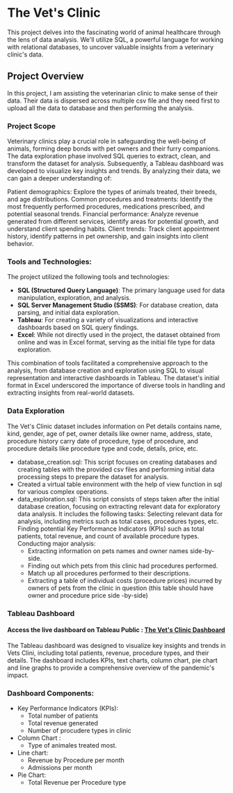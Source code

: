 # The Vet's Clinic
This project delves into the fascinating world of animal healthcare through the lens of data analysis. We'll utilize SQL, a powerful language for working with relational databases, to uncover valuable insights from a veterinary clinic's data.

## Project Overview
In this project, I am assisting the veterinarian clinic to make sense of their data. Their data is dispersed across multiple csv file and they need first to upload all the data to database and then performing the analysis.

### Project Scope
Veterinary clinics play a crucial role in safeguarding the well-being of animals, forming deep bonds with pet owners and their furry companions. The data exploration phase involved SQL queries to extract, clean, and transform the dataset for analysis. Subsequently, a Tableau dashboard was developed to visualize key insights and trends. By analyzing their data,   we can gain a deeper understanding of:

Patient demographics: Explore the types of animals treated, their breeds, and age distributions.
Common procedures and treatments: Identify the most frequently performed procedures, medications prescribed, and potential seasonal trends.
Financial performance: Analyze revenue generated from different services, identify areas for potential growth, and understand client spending habits.
Client trends: Track client appointment history, identify patterns in pet ownership, and gain insights into client behavior.

### Tools and Technologies:
The project utilized the following tools and technologies:
* __SQL (Structured Query Language)__: The primary language used for data manipulation, exploration, and analysis.
* __SQL Server Management Studio (SSMS)__: For database creation, data parsing, and initial data exploration.
* __Tableau__: For creating a variety of visualizations and interactive dashboards based on SQL query findings.
* __Excel__: While not directly used in the project, the dataset obtained from online and was in Excel format, serving as the initial file type for data exploration.

This combination of tools facilitated a comprehensive approach to the analysis, from database creation and exploration using SQL to visual representation and interactive dashboards in Tableau. The dataset's initial format in Excel underscored the importance of diverse tools in handling and extracting insights from real-world datasets.
### Data Exploration
The Vet's Clinic dataset includes information on Pet details contains name, kind, gender, age of pet, owner details like owner name, address, state, procedure history carry date of procedure, type of procedure, and procedure details like procedure type and code, details, price, etc.
* database_creation.sql: This script focuses on creating databases and creating tables with the provided csv files and performing initial data processing steps to prepare the dataset for analysis.
* Created a virtual table environment with the help of view function in sql for various complex operations.
* data_exploration.sql: This script consists of steps taken after the initial database creation, focusing on extracting relevant data for exploratory data analysis. It includes the following tasks:
Selecting relevant data for analysis, including metrics such as total cases, procedures types, etc.
Finding potential Key Performance Indicators (KPIs) such as total patients, total revenue, and count of available procedure types.
Conducting major analysis:
  - Extracting information on pets names and owner names side-by-side.
  - Finding out which pets from this clinic had procedures performed.
  - Match up all procedures performed to their descriptions.
  - Extracting a table of individual costs (procedure prices) incurred by owners of pets from the clinic in question (this table should have owner and procedure price side -by-side)

### Tableau Dashboard
#### Access the live dashboard on Tableau Public : [The Vet's Clinic Dashboard](https://public.tableau.com/app/profile/mohammed.fazil.c/viz/TheVetsClinic/Dashboard1?publish=yes)

The Tableau dashboard was designed to visualize key insights and trends in Vets Clini, including total patients, revenue, procedure types, and their details. The dashboard includes KPIs, text charts, column chart, pie chart and line graphs to provide a comprehensive overview of the pandemic's impact.

### Dashboard Components:
* Key Performance Indicators (KPIs):
  - Total number of patients
  - Total revenue generated
  - Number of procudere types in clinic
* Column Chart :
  - Type of animales treated most.
* Line chart:
  - Revenue by Procedure per month
  - Admissions per month
* Pie Chart:
  - Total Revenue per Procedure type
